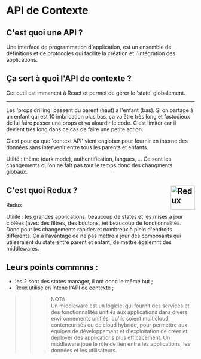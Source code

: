 # API de Contexte

## **C'est quoi une API ?**

Une interface de programmation d'application, est un ensemble de définitions et de protocoles qui facilite la création et l'intégration des applications.

## **Ça sert à quoi l'API de contexte ?**

Cet outil est immanent à React et permet de gérer le 'state' globalement.  

---
Les 'props drilling' passent du parent (haut) à l'enfant (bas). Si on partage à un enfant qui est 10 imbrication plus bas, ça va être très long et fastudieux de lui faire passer une props et va alourdir le code. C'est limiter car il devient très long dans ce cas de faire une petite action.  

C'est pour ça que 'context API' vient englober pour fournir en interne des données sans intervenir entre tous les parents et enfants.

Utilté : thème (dark mode), authentification, langues, ... Ce sont les changements qu'on ne fait pas tout le temps donc des changments globaux.

## **C'est quoi Redux** ? <img align="right" src="../../../../src/images/redux.svg" alt="Redux" title="Redux" widht="auto" height="64px">

Redux

Utilité : les grandes applications, beaucoup de states et les mises à jour ciblées (avec des filtres, des boutons, )et beaucoup de fonctionnalités. Donc pour les changements rapides et nombreux à plein d'endroits différents. Ça a l'avantage de ne pas mettre à jour des composants qui utiiseraient du state entre parent et enfant, de mettre égalemnt des middlewares.  

## Leurs points commnns :
* les 2 sont des states manager, il ont donc le même but ;
* Reux utilise en intene l'API de contexte ;


>>> NOTA  
Un middleware est un logiciel qui fournit des services et des fonctionnalités unifiés aux applications dans divers environnements unifiés, qu'ils soient multicloud, conteneurisés ou de cloud hybride, pour permettre aux équipes de développement et d'exploitation de créer et déployer des applications plus efficacement. Un middleware joue le rôle de lien entre les applications, les données et les utilisateurs.
